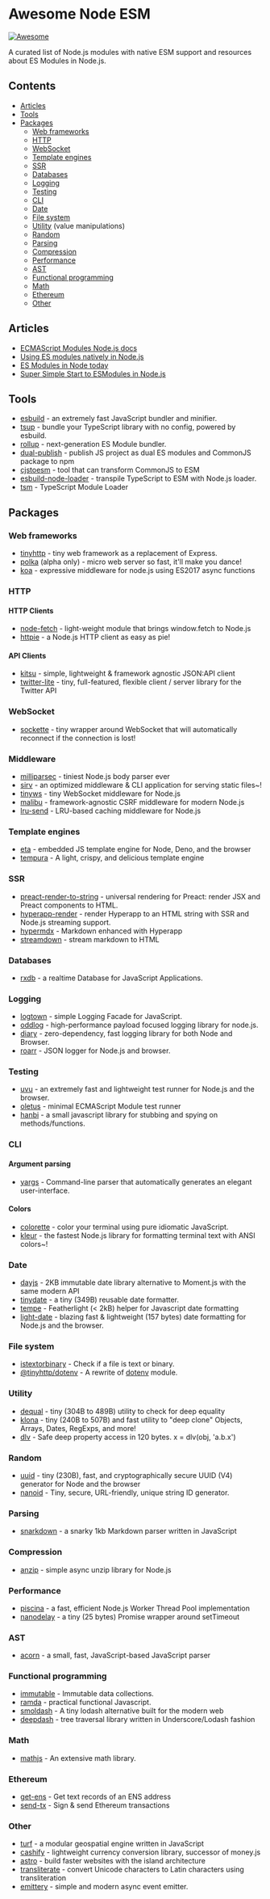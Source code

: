 # Awesome Node ESM

[![Awesome](https://awesome.re/badge-flat.svg)](https://awesome.re)

A curated list of Node.js modules with native ESM support and resources about ES Modules in Node.js.

## Contents

- [Articles](#articles)
- [Tools](#tools)
- [Packages](#packages)
  - [Web frameworks](#web-frameworks)
  - [HTTP](#http)
  - [WebSocket](#websocket)
  - [Template engines](#template-engines)
  - [SSR](#ssr)
  - [Databases](#databases)
  - [Logging](#logging)
  - [Testing](#testing)
  - [CLI](#cli)
  - [Date](#date)
  - [File system](#file-system)
  - [Utility](#utility) (value manipulations)
  - [Random](#random)
  - [Parsing](#parsing)
  - [Compression](#compression)
  - [Performance](#performance)
  - [AST](#ast)
  - [Functional programming](#functional-programming)
  - [Math](#math)
  - [Ethereum](#ethereum)
  - [Other](#other)

## Articles

- [ECMAScript Modules Node.js docs](https://nodejs.org/api/esm.html)
- [Using ES modules natively in Node.js](https://2ality.com/2017/09/native-esm-node.html)
- [ES Modules in Node today](https://blog.logrocket.com/es-modules-in-node-today)
- [Super Simple Start to ESModules in Node.js](https://kentcdodds.com/blog/super-simple-start-to-es-modules-in-node-js/)

## Tools

- [esbuild](https://github.com/evanw/esbuild) - an extremely fast JavaScript bundler and minifier.
- [tsup](https://github.com/egoist/tsup) - bundle your TypeScript library with no config, powered by esbuild.
- [rollup](https://github.com/rollup/rollup) - next-generation ES Module bundler.
- [dual-publish](https://github.com/ai/dual-publish) - publish JS project as dual ES modules and CommonJS package to npm
- [cjstoesm](https://github.com/wessberg/cjstoesm) - tool that can transform CommonJS to ESM
- [esbuild-node-loader](https://github.com/antfu/esbuild-node-loader) - transpile TypeScript to ESM with Node.js loader.
- [tsm](https://github.com/lukeed/tsm) - TypeScript Module Loader

## Packages

### Web frameworks

- [tinyhttp](https://github.com/talentlessguy/tinyhttp) - tiny web framework as a replacement of Express.
- [polka](https://github.com/lukeed/polka) (alpha only) - micro web server so fast, it'll make you dance!
- [koa](https://github.com/koajs/koa) - expressive middleware for node.js using ES2017 async functions

### HTTP

#### HTTP Clients

- [node-fetch](https://github.com/node-fetch/node-fetch) - light-weight module that brings window.fetch to Node.js
- [httpie](https://github.com/lukeed/httpie) - a Node.js HTTP client as easy as pie!

#### API Clients

- [kitsu](https://github.com/wopian/kitsu) - simple, lightweight & framework agnostic JSON:API client
- [twitter-lite](https://github.com/draftbit/twitter-lite) - tiny, full-featured, flexible client / server library for the Twitter API 

### WebSocket

- [sockette](https://github.com/lukeed/sockette) - tiny wrapper around WebSocket that will automatically reconnect if the connection is lost!

### Middleware

- [milliparsec](https://github.com/talentlessguy/milliparsec) - tiniest Node.js body parser ever
- [sirv](https://github.com/lukeed/sirv) - an optimized middleware & CLI application for serving static files~! 
- [tinyws](https://github.com/talentlessguy/tinyws) - tiny WebSocket middleware for Node.js
- [malibu](https://github.com/tinyhttp/malibu) - framework-agnostic CSRF middleware for modern Node.js 
- [lru-send](https://github.com/tinyhttp/lru-send) - LRU-based caching middleware for Node.js

### Template engines

- [eta](https://github.com/eta-dev/eta) - embedded JS template engine for Node, Deno, and the browser
- [tempura](https://github.com/lukeed/tempura) - A light, crispy, and delicious template engine

### SSR

- [preact-render-to-string](https://github.com/preactjs/preact-render-to-string) - universal rendering for Preact: render JSX and Preact components to HTML.
- [hyperapp-render](https://github.com/kriasoft/hyperapp-render) - render Hyperapp to an HTML string with SSR and Node.js streaming support.
- [hypermdx](https://github.com/talentlessguy/hypermdx) - Markdown enhanced with Hyperapp 
- [streamdown](https://github.com/talentlessguy/streamdown) - stream markdown to HTML 

### Databases

- [rxdb](https://github.com/pubkey/rxdb) - a realtime Database for JavaScript Applications.

### Logging

- [logtown](https://github.com/logtown/logtown) - simple Logging Facade for JavaScript.
- [oddlog](https://gitlab.com/frissdiegurke/oddlog) - high-performance payload focused logging library for node.js.
- [diary](https://github.com/maraisr/diary) - zero-dependency, fast logging library for both Node and Browser.
- [roarr](https://github.com/gajus/roarr) - JSON logger for Node.js and browser.

### Testing

- [uvu](https://github.com/lukeed/uvu) - an extremely fast and lightweight test runner for Node.js and the browser.
- [oletus](https://github.com/bearror/oletus) - minimal ECMAScript Module test runner
- [hanbi](https://github.com/43081j/hanbi) - a small javascript library for stubbing and spying on methods/functions. 

### CLI

#### Argument parsing

- [yargs](https://github.com/yargs/yargs) - Command-line parser that automatically generates an elegant user-interface.

#### Colors

- [colorette](https://github.com/jorgebucaran/colorette) - color your terminal using pure idiomatic JavaScript.
- [kleur](https://github.com/lukeed/kleur) - the fastest Node.js library for formatting terminal text with ANSI colors~!

### Date

- [dayjs](https://github.com/iamkun/dayjs) - 2KB immutable date library alternative to Moment.js with the same modern API
- [tinydate](https://github.com/lukeed/tinydate) - a tiny (349B) reusable date formatter. 
- [tempe](https://github.com/masbagal/tempe) - Featherlight (< 2kB) helper for Javascript date formatting
- [light-date](https://github.com/xxczaki/light-date) - blazing fast & lightweight (157 bytes) date formatting for Node.js and the browser. 

### File system

- [istextorbinary](https://github.com/bevry/istextorbinary) - Check if a file is text or binary.
- [@tinyhttp/dotenv](https://github.com/talentlessguy/tinyhttp/tree/master/packages/dotenv) - A rewrite of [dotenv](https://github.com/motdotla/dotenv) module.

### Utility

- [dequal](https://github.com/lukeed/dequal) - tiny (304B to 489B) utility to check for deep equality
- [klona](https://github.com/lukeed/klona) - tiny (240B to 507B) and fast utility to "deep clone" Objects, Arrays, Dates, RegExps, and more!
- [dlv](https://github.com/developit/dlv) - Safe deep property access in 120 bytes. x = dlv(obj, 'a.b.x')


### Random

- [uuid](https://github.com/lukeed/uuid) - tiny (230B), fast, and cryptographically secure UUID (V4) generator for Node and the browser
- [nanoid](https://github.com/ai/nanoid) - Tiny, secure, URL-friendly, unique string ID generator.

### Parsing

- [snarkdown](https://github.com/developit/snarkdown) - a snarky 1kb Markdown parser written in JavaScript

### Compression

- [anzip](https://github.com/mikbry/anzip) - simple async unzip library for Node.js

### Performance

- [piscina](https://github.com/piscinajs/piscina) - a fast, efficient Node.js Worker Thread Pool implementation
- [nanodelay](https://github.com/ai/nanodelay) - a tiny (25 bytes) Promise wrapper around setTimeout 

### AST

- [acorn](https://github.com/acornjs/acorn) - a small, fast, JavaScript-based JavaScript parser

### Functional programming

- [immutable](https://github.com/facebook/immutable-js) - Immutable data collections.
- [ramda](https://github.com/Ramda/ramda) - practical functional Javascript.
- [smoldash](https://github.com/marvinhagemeister/smoldash) - A tiny lodash alternative built for the modern web
- [deepdash](https://github.com/YuriGor/deepdash) - tree traversal library written in Underscore/Lodash fashion 

### Math

- [mathjs](https://github.com/josdejong/mathjs) - An extensive math library.

### Ethereum

- [get-ens](https://github.com/talentlessguy/get-ens) - Get text records of an ENS address
- [send-tx](https://github.com/talentlessguy/send-tx) - Sign & send Ethereum transactions

### Other

- [turf](https://github.com/Turfjs/turf) - a modular geospatial engine written in JavaScript 
- [cashify](https://github.com/xxczaki/cashify) - lightweight currency conversion library, successor of money.js
- [astro](https://github.com/withastro/astro) - build faster websites with the island architecture 
- [transliterate](https://github.com/sindresorhus/transliterate) - convert Unicode characters to Latin characters using transliteration
- [emittery](https://github.com/sindresorhus/emittery) - simple and modern async event emitter.
